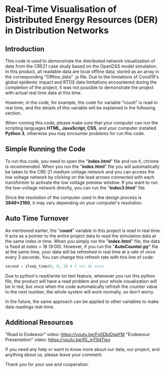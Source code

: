 # Real-Time Visualisation of Distributed Energy Resources (DER) in Distribution Networks
## Introduction
This code is used to demonstrate the distributed network visualization of data from the CRE21 case study based on the OpenDSS model simulation. In this product, all readable data are local offline data, stored as an array in the corresponding "Offline_data" .js file. Due to the limitations of Covid19's global epidemic impact and RTDS data limitations encountered during the completion of the project, it was not possible to demonstrate the project with actual real time data at this time.

However, in the code, for example, the code for variable "count" is read in real time, and the details of this variable will be explained in the following section.

When running this code, please make sure that your computer can run the scripting languages **HTML, JavaScript, CSS**, and your computer installed **Python 3**, otherwise you may encounter problems for run this code.
## Simple Running the Code
To run this code, you need to open the "**index.html**" file and run it, chrome is recommended.
When you run the "**index.html**" file you will automatically be taken to the CRE-21 medium voltage network and you can access the low voltage network by clicking on the load arrows connected with each transformer to activate the low voltage preview window.
If you want to run the low-voltage network directly, you can run the "**index3.html**" file.

Since the resolution of the computer used in the design process is **3849*2160**, it may vary depending on your computer's resolution.

## Auto Time Turnover
As mentioned earlier, the "**count**" variable in this project is read in real time. It acts as a pointer to the entire project data to read the simulation data at the same index in time.
When you simply run the "**index.html**" file, the data is fixed at index = 18 (9:00). However, if you run the "**AutoCounter.py**" file at the same time, your data will be refreshed in real time at a rate of once every 3 seconds. You can change this refresh rate with this line of code:
```python
second = sleep_time(0, 0, 3) # 3 sec do once
```
Due to python's read/write txt text feature, whenever you run this python file, the product will have a read problem and your whole visualization will be in red, but once when the code automatically refresh the counter value to the next number, the whole system will work normally, so don't worry.

In the future, the same approach can be applied to other variables to make data readings real-time.
## Additional Resources
"Road to Endeavor" video: https://youtu.be/Fx0DbiDgaYM
"Endeavour Presentation" video: https://youtu.be/fG_mT0dTieo

If you need any help or want to know more about our data, our project, and anything about us, please leave your comment.

Thank you for your use and cooperation.
